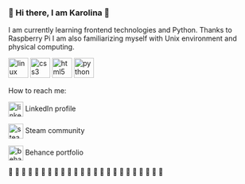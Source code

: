 ###  :white_heart: Hi there, I am Karolina  :white_heart:



I am currently learning frontend technologies and Python. Thanks to Raspberry Pi I am also familiarizing myself with Unix environment and physical computing. 


[<img src='https://cdn.jsdelivr.net/npm/simple-icons@3.0.1/icons/linux.svg' alt='linux' height='40'>](l)  [<img src='https://cdn.jsdelivr.net/npm/simple-icons@3.0.1/icons/css3.svg' alt='css3' height='40'>](l)  [<img src='https://cdn.jsdelivr.net/npm/simple-icons@3.0.1/icons/html5.svg' alt='html5' height='40'>](l)  [<img src='https://cdn.jsdelivr.net/npm/simple-icons@3.0.1/icons/python.svg' alt='python' height='40'>](i)  


How to reach me:



 [<img src='https://cdn.jsdelivr.net/npm/simple-icons@3.0.1/icons/linkedin.svg' alt='linkedin' align="center" height='30'>](https://www.linkedin.com/in/https://www.linkedin.com/in/karolina-sas//)  LinkedIn profile
 
  [<img src='https://cdn.jsdelivr.net/npm/simple-icons@3.0.1/icons/steam.svg' align="center" alt='steam' height='30'>](https://steamcommunity.com/profiles/76561198830860627/) Steam community
 
 [<img src='https://cdn.jsdelivr.net/npm/simple-icons@3.0.1/icons/behance.svg' align="center" alt='behance' height='30'>](https://www.behance.net/karolinasas/projects)  Behance portfolio

:purple_heart:  :black_heart: :white_heart: :purple_heart:  :black_heart: :white_heart:  :purple_heart:  :black_heart: :white_heart: :purple_heart:  :black_heart: :white_heart:
:purple_heart:  :black_heart: :white_heart: :purple_heart:  :black_heart: :white_heart:  :purple_heart:  :black_heart: :white_heart: :purple_heart:  :black_heart: :white_heart:


 
<!--
**Karolina-Sas/Karolina-Sas** is a ✨ _special_ ✨ repository because its `README.md` (this file) appears on your GitHub profile.

Here are some ideas to get you started:



- 🔭 I’m currently working on ...
- 🌱 I’m currently learning ...
- 👯 I’m looking to collaborate on ...
- 🤔 I’m looking for help with ...
- 💬 Ask me about ...
- 📫 How to reach me: ...
- 😄 Pronouns: ...
- ⚡ Fun fact: ...
-->
